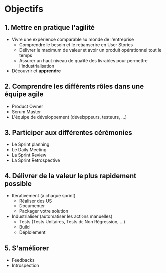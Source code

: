 # Objectifs

## 1. Mettre en pratique l'agilité
 - Vivre une expérience comparable au monde de l'entreprise
   * Comprendre le besoin et le retranscrire en User Stories
   * Délivrer le maximum de valeur et avoir un produit opérationnel tout le temps
   * Assurer un haut niveau de qualité des livrables pour permettre l'industrialisation
 - Découvrir et **apprendre**

## 2. Comprendre les différents rôles dans une équipe agile
 - Product Owner
 - Scrum Master
 - L'équipe de développement (développeurs, testeurs, ...)


## 3. Participer aux différentes cérémonies
  - Le Sprint planning
  - Le Daily Meeting
  - La Sprint Review
  - La Sprint Retrospective

## 4. Délivrer de la valeur le plus rapidement possible
 - Itérativement (à chaque sprint)
   * Réaliser des US
   * Documenter
   * Packager votre solution
 - Industrialiser (automatiser les actions manuelles)
   * Tests (Tests Unitaires, Tests de Non Régression, ...)
   * Build
   * Déploiement

## 5. S'améliorer
 - Feedbacks
 - Introspection
